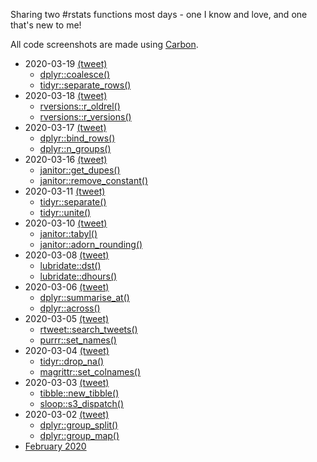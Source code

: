 Sharing two #rstats functions most days - one I know and love, and one that's new to me!

All code screenshots are made using [Carbon](https://carbon.now.sh/).

* 2020-03-19 [(tweet)](https://twitter.com/sharlagelfand/status/1240714865200762883)
    * [dplyr::coalesce()](https://github.com/sharlagelfand/twofunctionsmostdays/tree/master/2020/03/19#dplyrcoalesce---i-know-this-one)
    * [tidyr::separate_rows()](https://github.com/sharlagelfand/twofunctionsmostdays/tree/master/2020/03/19#tidyrseparate_rows---new-to-me)
* 2020-03-18 [(tweet)](https://twitter.com/sharlagelfand/status/1240283656050089984)
    * [rversions::r_oldrel()](https://github.com/sharlagelfand/twofunctionsmostdays/tree/master/2020/03/18#rversionsr_oldrel---i-know-this-one)
    * [rversions::r_versions()](https://github.com/sharlagelfand/twofunctionsmostdays/tree/master/2020/03/18#rversionsr_versions---new-to-me)
* 2020-03-17 [(tweet)](https://twitter.com/sharlagelfand/status/1240043718419329024)
    * [dplyr::bind_rows()](https://github.com/sharlagelfand/twofunctionsmostdays/tree/master/2020/03/17#dplyrbind_rows---i-know-this-one)
    * [dplyr::n_groups()](https://github.com/sharlagelfand/twofunctionsmostdays/tree/master/2020/03/17#dplyrn_groups---new-to-me)
* 2020-03-16 [(tweet)](https://twitter.com/sharlagelfand/status/1239658945528172545)
    * [janitor::get_dupes()](https://github.com/sharlagelfand/twofunctionsmostdays/tree/master/2020/03/16#janitorget_dupes---i-know-this-one)
    * [janitor::remove_constant()](https://github.com/sharlagelfand/twofunctionsmostdays/tree/master/2020/03/16#janitorremove_constant---new-to-me)
* 2020-03-11 [(tweet)](https://twitter.com/sharlagelfand/status/1237902172316196866)
    * [tidyr::separate()](https://github.com/sharlagelfand/twofunctionsmostdays/tree/master/2020/03/11#tidyrseparate---i-know-this-one)
    * [tidyr::unite()](https://github.com/sharlagelfand/twofunctionsmostdays/tree/master/2020/03/11#tidyrunite---new-to-me)
* 2020-03-10 [(tweet)](https://twitter.com/sharlagelfand/status/1237449765723480064)
    * [janitor::tabyl()](https://github.com/sharlagelfand/twofunctionsmostdays/tree/master/2020/03/10#janitortabyl---i-know-this-one)
    * [janitor::adorn_rounding()](https://github.com/sharlagelfand/twofunctionsmostdays/tree/master/2020/03/10#janitoradorn_rounding---new-to-me)
* 2020-03-08 [(tweet)](https://twitter.com/sharlagelfand/status/1236728185074614272)
    * [lubridate::dst()](https://github.com/sharlagelfand/twofunctionsmostdays/tree/master/2020/03/08#lubridatedst---i-know-this-one)
    * [lubridate::dhours()](https://github.com/sharlagelfand/twofunctionsmostdays/tree/master/2020/03/08#lubridatedhours---new-to-me)
* 2020-03-06 [(tweet)](https://twitter.com/sharlagelfand/status/1236025221586579459)
    * [dplyr::summarise_at()](https://github.com/sharlagelfand/twofunctionsmostdays/tree/master/2020/03/06#dplyrsummarise_at---i-know-this-one)
    * [dplyr::across()](https://github.com/sharlagelfand/twofunctionsmostdays/tree/master/2020/03/06#dplyracross---new-to-me)
* 2020-03-05 [(tweet)](https://twitter.com/sharlagelfand/status/1235566811350958080)
    * [rtweet::search_tweets()](https://github.com/sharlagelfand/twofunctionsmostdays/tree/master/2020/03/05#rtweetsearch_tweets---i-know-this-one)
    * [purrr::set_names()](https://github.com/sharlagelfand/twofunctionsmostdays/tree/master/2020/03/05#purrrset_names---new-to-me)
* 2020-03-04 [(tweet)](https://twitter.com/sharlagelfand/status/1235327420246487040)
    * [tidyr::drop_na()](https://github.com/sharlagelfand/twofunctionsmostdays/tree/master/2020/03/04#tidyrdrop_na---i-know-this-one)
    * [magrittr::set_colnames()](https://github.com/sharlagelfand/twofunctionsmostdays/tree/master/2020/03/04#magrittrset_colnames---new-to-me)
* 2020-03-03 [(tweet)](https://twitter.com/sharlagelfand/status/1234957922389700615)
    * [tibble::new_tibble()](https://github.com/sharlagelfand/twofunctionsmostdays/tree/master/2020/03/03#tibblenew_tibble---i-know-this-one)
    * [sloop::s3_dispatch()](https://github.com/sharlagelfand/twofunctionsmostdays/tree/master/2020/03/03#sloops3_dispatch---new-to-me)
* 2020-03-02 [(tweet)](https://twitter.com/sharlagelfand/status/1234604638122520578)
    * [dplyr::group_split()](https://github.com/sharlagelfand/twofunctionsmostdays/tree/master/2020/03/02#dplyrgroup_split---i-know-this-one)
    * [dplyr::group_map()](https://github.com/sharlagelfand/twofunctionsmostdays/tree/master/2020/03/02#dplyrgroup_map---new-to-me)
* [February 2020](https://github.com/sharlagelfand/twofunctionsmostdays/tree/master/2020/02)
